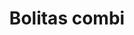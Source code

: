---
title: Bolitas combi
date: 
draft: false

# descripcion
description : Pulsera plata tamaño pequeño. Largo no extensible.

materials: Plata 925

color: 

dimensions: Largo total 16 cm

code: 03-09-0816

type: "Pulseras"

categories: []

price: $1.150,00

price_eftvo: $980,00

# Images
# first image will be shown in the product page
images:
  # - image: "images/path_to_image"
  # La ubicacion de las imagenes es imagenes/Pulseras/Pulseras.Plata/03-09-0816-bolitas-combi
  - image: "./images/pulseras/plata/03-09-0816-pulsera-bolitas-combi_a.jpg"
  - image: "./images/pulseras/plata/03-09-0816-pulsera-bolitas-combi_b.jpg"
---